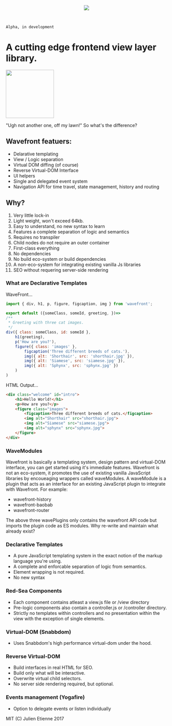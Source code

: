 <p align="center"><img src="http://oi66.tinypic.com/fmrlnc.jpg" ></p>
<p>&nbsp;</p>

`Alpha, in development`

# A cutting edge frontend view layer library.

<img src="https://media.giphy.com/media/7hvkctkRc3Q6Q/giphy.gif" width="150">

"Ugh not another one, off my lawn!" So what's the difference?

## Wavefront featuers:
- Delarative templating
- View / Logic separation
- Virtual DOM diffing (of course)
- Reverse Virtual-DOM Interface
- UI helpers
- Single and delegated event system
- Navigation API for time travel, state management, history and routing


## Why?
1. Very little lock-in
2. Light weight, won't exceed 64kb.
3. Easy to understand, no new syntax to learn
4. Features a complete separation of logic and semantics
5. Requires no transpiler
6. Child nodes do not require an outer container
7. First-class everything
8. No dependencies
9. No build eco-system or build dependencies
10. A non-eco-system for integrating existing vanilla Js libraries
11. SEO without requering server-side rendering

### What are Declarative Templates
WaveFront...

```javascript
import { div, h1, p, figure, figcaption, img } from 'wavefront';

export default ({someClass, someId, greeting, })=>
/**
 * Greeting with three cat images.
 */
div({ class: someClass, id: someId },
    h1(greeting),
    p('How are you?'),
    figure({ class: 'images' },
        figcaption('Three different breeds of cats.'),
        img({ alt: 'Shorthair', src: 'shorthair.jpg' }),
        img({ alt: 'Siamese', src: 'siamese.jpg' }),
        img({ alt: 'Sphynx', src: 'sphynx.jpg' })
    )
)
```
HTML Output...
```html
<div class="welcome" id="intro">
    <h1>Hello World!</h1>
    <p>How are you?</p>
    <figure class="images">
        <figcaption>Three different breeds of cats.</figcaption>
        <img alt="Shorthair" src="shorthair.jpg">
        <img alt="Siamese" src="siamese.jpg">
        <img alt="sphynx" src="sphynx.jpg">
    </figure>
</div>
```


### WaveModules
Wavefront is basically a templating system, design pattern and virtual-DOM interface, you can get started using it's immediate features. Wavefront is not an eco-system, it promotes the use of existing vanilla JavaScript libraries by encoueaging wrappers called waveModules. A waveModule is a plugin that acts as an interface for an existing JavaScript plugin to integrate with Wavefront. For example:

- wavefront-history
- wavefront-baobab
- wavefront-router

The above three wavePlugins only contains the wavefront API code but imports the plugin code as ES modules. Why re-write and maintain what already exist? 



### Declarative Templates
- A pure JavaScript templating system in the exact notion of the markup language you're using.
- A complete and enforcable separation of logic from semantics.
- Element wrapping is not required.
- No new syntax

### Red-Sea Components
- Each component contains atleast a view.js file or /view directory
- Pre-logic components also contain a controller.js or /controller directory.
- Strictly no templates within controllers and no presentation within the view with the exception of single elements.

### Virtual-DOM (Snabbdom)
- Uses Snabbdom's high performance virtual-dom under the hood.

### Reverse Virtual-DOM
- Build interfaces in real HTML for SEO.
- Build only what will be interactive.
- Overwrite virtual child selectors.
- No server side rendering required, but optional.

### Events management (Yogafire)
- Option to delegate events or listen individually

MIT (C) Julien Etienne 2017
